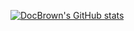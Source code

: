 [![DocBrown's GitHub stats](https://github-readme-stats.vercel.app/api?username=DocBrown101&show_icons=true)](https://github.com/anuraghazra/github-readme-stats)


<!--
**DocBrown101/DocBrown101** is a ✨ _special_ ✨ repository because its `README.md` (this file) appears on your GitHub profile.

Here are some ideas to get you started:

- 🔭 I’m currently working on ...
- 🌱 I’m currently learning ...
- 👯 I’m looking to collaborate on ...
- 🤔 I’m looking for help with ...
- 💬 Ask me about ...
- 📫 How to reach me: ...
- 😄 Pronouns: ...
- ⚡ Fun fact: ...
-->
